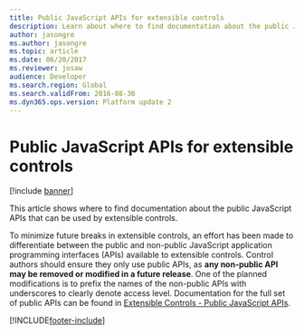 ```yaml
---
title: Public JavaScript APIs for extensible controls
description: Learn about where to find documentation about the public JavaScript APIs that can be used by extensible controls.
author: jasongre
ms.author: jasongre
ms.topic: article
ms.date: 06/20/2017
ms.reviewer: josaw
audience: Developer
ms.search.region: Global
ms.search.validFrom: 2016-08-30
ms.dyn365.ops.version: Platform update 2
---
```


# Public JavaScript APIs for extensible controls

[!include [banner](../includes/banner.md)]

This article shows where to find documentation about the public JavaScript APIs that can be used by extensible controls. 

To minimize future breaks in extensible controls, an effort has been made to differentiate between the public and non-public JavaScript application programming interfaces (APIs) available to extensible controls. Control authors should ensure they only use public APIs, as **any non-public API may be removed or modified in a future release**. One of the planned modifications is to prefix the names of the non-public APIs with underscores to clearly denote access level. Documentation for the full set of public APIs can be found in [Extensible Controls - Public JavaScript APIs](https://mbs2.microsoft.com/fileexchange/?fileID=4f978991-3e14-4a9b-95ed-4cd7354164f4).

[!INCLUDE[footer-include](../../../includes/footer-banner.md)]
